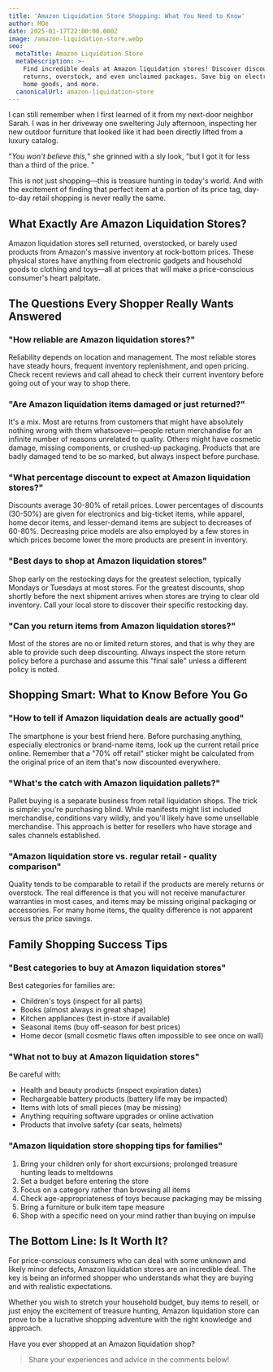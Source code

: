 ```yaml
---
title: 'Amazon Liquidation Store Shopping: What You Need to Know'
author: MOe
date: 2025-01-17T22:00:00.000Z
image: /amazon-liquidation-store.webp
seo:
  metaTitle: Amazon Liquidation Store
  metaDescription: >-
    Find incredible deals at Amazon liquidation stores! Discover discounted
    returns, overstock, and even unclaimed packages. Save big on electronics,
    home goods, and more.
  canonicalUrl: amazon-liquidation-store
---
```


I can still remember when I first learned of it from my next-door neighbor Sarah. I was in her driveway one sweltering July afternoon, inspecting her new outdoor furniture that looked like it had been directly lifted from a luxury catalog.

"*You won't believe this,*" she grinned with a sly look, "but I got it for less than a third of the price. "

This is not just shopping—this is treasure hunting in today's world. And with the excitement of finding that perfect item at a portion of its price tag, day-to-day retail shopping is never really the same.

## What Exactly Are Amazon Liquidation Stores?

Amazon liquidation stores sell returned, overstocked, or barely used products from Amazon's massive inventory at rock-bottom prices. These physical stores have anything from electronic gadgets and household goods to clothing and toys—all at prices that will make a price-conscious consumer's heart palpitate.

## The Questions Every Shopper Really Wants Answered

### "How reliable are Amazon liquidation stores?"

Reliability depends on location and management. The most reliable stores have steady hours, frequent inventory replenishment, and open pricing. Check recent reviews and call ahead to check their current inventory before going out of your way to shop there.

### "Are Amazon liquidation items damaged or just returned?"

It's a mix. Most are returns from customers that might have absolutely nothing wrong with them whatsoever—people return merchandise for an infinite number of reasons unrelated to quality. Others might have cosmetic damage, missing components, or crushed-up packaging. Products that are badly damaged tend to be so marked, but always inspect before purchase.

### "What percentage discount to expect at Amazon liquidation stores?"

Discounts average 30-80% of retail prices. Lower percentages of discounts (30-50%) are given for electronics and big-ticket items, while apparel, home decor items, and lesser-demand items are subject to decreases of 60-80%. Decreasing price models are also employed by a few stores in which prices become lower the more products are present in inventory.

### "Best days to shop at Amazon liquidation stores"

Shop early on the restocking days for the greatest selection, typically Mondays or Tuesdays at most stores. For the greatest discounts, shop shortly before the next shipment arrives when stores are trying to clear old inventory. Call your local store to discover their specific restocking day.

### "Can you return items from Amazon liquidation stores?"

Most of the stores are no or limited return stores, and that is why they are able to provide such deep discounting. Always inspect the store return policy before a purchase and assume this "final sale" unless a different policy is noted.

## Shopping Smart: What to Know Before You Go

### "How to tell if Amazon liquidation deals are actually good"

The smartphone is your best friend here. Before purchasing anything, especially electronics or brand-name items, look up the current retail price online. Remember that a "70% off retail" sticker might be calculated from the original price of an item that's now discounted everywhere.

### "What's the catch with Amazon liquidation pallets?"

Pallet buying is a separate business from retail liquidation shops. The trick is simple: you're purchasing blind. While manifests might list included merchandise, conditions vary wildly, and you'll likely have some unsellable merchandise. This approach is better for resellers who have storage and sales channels established.

### "Amazon liquidation store vs. regular retail - quality comparison"

Quality tends to be comparable to retail if the products are merely returns or overstock. The real difference is that you will not receive manufacturer warranties in most cases, and items may be missing original packaging or accessories. For many home items, the quality difference is not apparent versus the price savings.

## Family Shopping Success Tips

### "Best categories to buy at Amazon liquidation stores"

Best categories for families are:

* Children's toys (inspect for all parts)
* Books (almost always in great shape)
* Kitchen appliances (test in-store if available)
* Seasonal items (buy off-season for best prices)
* Home decor (small cosmetic flaws often impossible to see once on wall)

### "What not to buy at Amazon liquidation stores"

Be careful with:

* Health and beauty products (inspect expiration dates)
* Rechargeable battery products (battery life may be impacted)
* Items with lots of small pieces (may be missing)
* Anything requiring software upgrades or online activation
* Products that involve safety (car seats, helmets)

### "Amazon liquidation store shopping tips for families"

1. Bring your children only for short excursions; prolonged treasure hunting leads to meltdowns
2. Set a budget before entering the store
3. Focus on a category rather than browsing all items
4. Check age-appropriateness of toys because packaging may be missing
5. Bring a furniture or bulk item tape measure
6. Shop with a specific need on your mind rather than buying on impulse

## The Bottom Line: Is It Worth It?

For price-conscious consumers who can deal with some unknown and likely minor defects, Amazon liquidation stores are an incredible deal. The key is being an informed shopper who understands what they are buying and with realistic expectations.

Whether you wish to stretch your household budget, buy items to resell, or just enjoy the excitement of treasure hunting, Amazon liquidation store can prove to be a lucrative shopping adventure with the right knowledge and approach.

Have you ever shopped at an Amazon liquidation shop? 

> Share your experiences and advice in the comments below!
